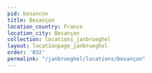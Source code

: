 ```yaml
---
pid: besancon
title: Besançon
location_country: France
location_city: Besançon
collection: locations_janbrueghel
layout: locationpage_janbrueghel
order: '032'
permalink: "/janbrueghel/locations/besançon"
---
```

